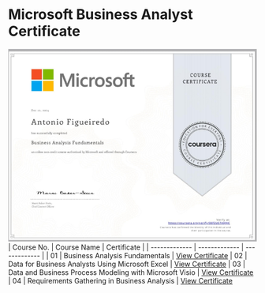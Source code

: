 # Microsoft Business Analyst Certificate
![Screenshot](https://github.com/amgfigueiredo/Microsoft-Business-Analyst-Certificate/blob/c84cdfdee4cf2ff4badf142ec1d45e02b6e87d0f/Microsoft_Business_Analysis_Certficate.png)
| Course No.  | Course Name | Certificate |
| ------------- | ------------- | ------------- |
| 01  | Business Analysis Fundamentals  | [View Certificate](https://coursera.org/share/fdef9d771b0d20216c64e27e4b25c705)
| 02  | Data for Business Analysts Using Microsoft Excel  | [View Certificate](https://coursera.org/share/5092ef8b6be829e869dd8016f401e904)
| 03  | Data and Business Process Modeling with Microsoft Visio  | [View Certificate](https://coursera.org/share/34b278b9b035d671f21cb09f25cd11a2)
| 04  | Requirements Gathering in Business Analysis  | [View Certificate](https://coursera.org/share/6514a3337224a5b88f3e6d82a053ed81)

